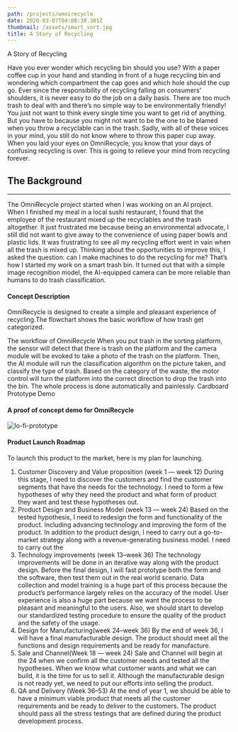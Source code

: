 ```yaml
---
path: /projects/omnirecycle
date: 2020-03-07T04:08:38.301Z
thumbnail: /assets/smart_sort.jpg
title: A Story of Recycling
---
```

 A Story of Recycling

Have you ever wonder which recycling bin should you use? With a paper coffee cup in your hand and standing in front of a huge recycling bin and wondering which compartment the cap goes and which hole should the cup go. Ever since the responsibility of recycling falling on consumers’ shoulders, it is never easy to do the job on a daily basis. There are too much trash to deal with and there’s no simple way to be environmentally friendly! You just not want to think every single time you want to get rid of anything. But you have to because you might not want to be the one to be blamed when you throw a recyclable can in the trash. Sadly, with all of these voices in your mind, you still do not know where to throw this paper cup away. When you laid your eyes on OmniRecycle, you know that your days of confusing recycling is over. This is going to relieve your mind from recycling forever.

## The Background
---

The OmniRecycle project started when I was working on an AI project. When I finished my meal in a local sushi restaurant, I found that the employee of the restaurant mixed up the recyclables and the trash altogether. It just frustrated me because being an environmental advocate, I still did not want to give away to the convenience of using paper bowls and plastic lids. It was frustrating to see all my recycling effort went in vain when all the trash is mixed up. Thinking about the opportunities to improve this, I asked the question: can I make machines to do the recycling for me? That’s how I started my work on a smart trash bin. It turned out that with a simple image recognition model, the AI-equipped camera can be more reliable than humans to do trash classification.

#### Concept Description

OmniRecycle is designed to create a simple and pleasant experience of recycling.The flowchart shows the basic workflow of how trash get categorized.

The workflow of OmniRecycle When you put trash in the sorting platform, the sensor will detect that there is trash on the platform and the camera module will be evoked to take a photo of the trash on the platform. Then, the AI module will run the classification algorithm on the picture taken, and classify the type of trash. Based on the category of the waste, the motor control will turn the platform into the correct direction to drop the trash into the bin. The whole process is done automatically and painlessly. Cardboard Prototype Demo

#### A proof of concept demo for OmniRecycle

![lo-fi-prototype](/assets/prototype.jpeg)

#### Product Launch Roadmap

To launch this product to the market, here is my plan for launching.

1. Customer Discovery and Value proposition (week 1 — week 12) During this stage, I need to discover the customers and find the customer segments that have the needs for the technology. I need to form a few hypotheses of why they need the product and what form of product they want and test these hypotheses out.
2. Product Design and Business Model (week 13 — week 24) Based on the tested hypothesis, I need to redesign the form and functionality of the product. Including advancing technology and improving the form of the product. In addition to the product design, I need to carry out a go-to-market strategy along with a revenue-generating business model. I need to carry out the
3. Technology improvements (week 13–week 36) The technology improvements will be done in an iterative way along with the product design. Before the final design, I will fast prototype both the form and the software, then test them out in the real world scenario. Data collection and model training is a huge part of this process because the product’s performance largely relies on the accuracy of the model. User experience is also a huge part because we want the process to be pleasant and meaningful to the users. Also, we should start to develop our standardized testing procedure to ensure the quality of the product and the safety of the usage.
4. Design for Manufacturing(week 24–week 36) By the end of week 36, I will have a final manufacturable design. The product should meet all the functions and design requirements and be ready for manufacture.
5. Sale and Channel(Week 18 — week 24) Sale and Channel will begin at the 24 when we confirm all the customer needs and tested all the hypotheses. When we know what customer wants and what we can build, it is the time for us to sell it. Although the manufacturable design is not ready yet, we need to put our efforts into selling the product.
6. QA and Delivery (Week 36–53) At the end of year 1, we should be able to have a minimum viable product that meets all the customer requirements and be ready to deliver to the customers. The product should pass all the stress testings that are defined during the product development process.